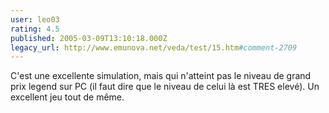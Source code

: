 ```yaml
---
user: leo03
rating: 4.5
published: 2005-03-09T13:10:18.000Z
legacy_url: http://www.emunova.net/veda/test/15.htm#comment-2709
---
```

C'est une excellente simulation, mais qui n'atteint pas le niveau de grand prix legend sur PC (il faut dire que le niveau de celui là est TRES elevé). Un excellent jeu tout de même.